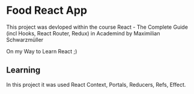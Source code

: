 # Food React App

This project was devloped within the course React - The Complete Guide (incl Hooks, React Router, Redux) in Academind by Maximilian Schwarzmüller

On my Way to Learn React ;) 

## Learning

In this project it was used React Context, Portals, Reducers, Refs, Effect.